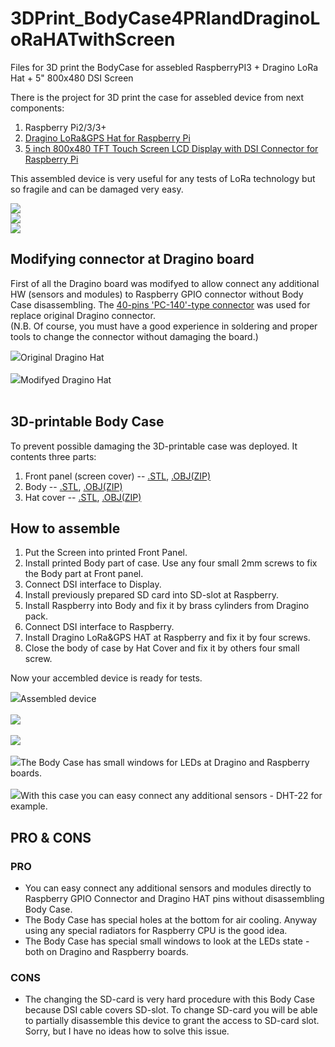 # 3DPrint_BodyCase4PRIandDraginoLoRaHATwithScreen
Files for 3D print the BodyCase for assebled RaspberryPI3 + Dragino LoRa Hat + 5" 800x480 DSI Screen

<p>There is the project for 3D print the case for assebled device from next components:</p>
<ol><li>Raspberry Pi2/3/3+</li>
<li><a href="http://www.dragino.com/products/lora/item/106-lora-gps-hat.html">Dragino LoRa&GPS Hat for Raspberry Pi</a></li>
<li><a href="https://www.aliexpress.com/item/32954192404.html?spm=a2g0s.8937460.0.0.66932e0eVrc0Jg">5 inch 800x480 TFT Touch Screen LCD Display with DSI Connector for Raspberry Pi</a></li></ol>

<p>This assembled device is very useful for any tests of LoRa technology but so fragile and can be damaged very easy.</p>
<p>
<img src="./IMAG1845.jpg"></img></br>
<img src="./IMAG1844.jpg"></img></br>
<img src="./IMAG1846.jpg"></img></br>
</p>
<h2>Modifying connector at Dragino board</h2>
<p>First of all the Dragino board was modifyed to allow connect any additional HW (sensors and modules) to Raspberry GPIO connector without Body Case disassembling. The <a href="https://www.aliexpress.com/item/32898319378.html?spm=a2g0s.9042311.0.0.6f554c4du8pb8R">40-pins 'PC-140'-type connector</a> was used for replace original Dragino connector.</br>(N.B. Of course, you must have a good experience in soldering and proper tools to change the connector without damaging the board.)</p><p>
<img src="./IMAG1928.jpg">Original Dragino Hat</img></br></br>
<img src="./IMAG1929.jpg">Modifyed Dragino Hat</img></br></br>
</p>
<h2>3D-printable Body Case</h2>
<p>To prevent possible damaging the 3D-printable case was deployed.  It contents three parts:</p>
<ol>
<li>Front panel (screen cover) -- <a href="RPi3wScreen-FrontPanel.stl">.STL</a>, <a href="RPi3wScreen-FrontPanel.zip">.OBJ(ZIP)</a></li>
<li>Body -- <a href="./PRi3wScreen-Body.stl">.STL</a>, <a href="./PRi3wScreen-Body.zip">.OBJ(ZIP)</a></li>
<li>Hat cover -- <a href="./PRi3wScreen-Hat2.stl">.STL</a>, <a href="PRi3wScreen-Hat2.zip">.OBJ(ZIP)</a></li></ol>

<h2>How to assemble</h2><ol>
  <li>Put the Screen into printed Front Panel.</li>
  <li>Install printed Body part of case. Use any four small 2mm screws to fix the Body part at Front panel.</li>
  <li>Connect DSI interface to Display.</li>
  <li>Install previously prepared SD card into SD-slot at Raspberry.</li>
  <li>Install Raspberry into Body and fix it by brass cylinders from Dragino pack.</li>
  <li>Connect DSI interface to Raspberry.</li>
  <li>Install Dragino LoRa&GPS HAT at Raspberry and fix it by four screws.</li>
  <li>Close the body of case by Hat Cover and fix it by others four small screw.</li></ol>
<p>Now your accembled device is ready for tests.</p>
<p>
<img src="./IMAG1930.jpg">Assembled device</img></br></br>
<img src="./IMAG1931.jpg"></img></br></br>
<img src="./IMAG1932.jpg"></img></br></br>
<img src="./IMAG1934.jpg">The Body Case has small windows for LEDs at Dragino and Raspberry boards.</img></br></br>
<img src="./IMAG1937.jpg">With this case you can easy connect any additional sensors - DHT-22 for example.</img></p>
<h2>PRO & CONS</h2>
<h3>PRO</h3>
<ul>
  <li>You can easy connect any additional sensors and modules directly to Raspberry GPIO Connector and Dragino HAT pins without disassembling Body Case.</li>
  <li>The Body Case has special holes at the bottom for air cooling. Anyway using any special radiators for Raspberry CPU is the good idea.</li>
  <li>The Body Case has special small windows to look at the LEDs state - both on Dragino and Raspberry boards.</li>
</ul>
<h3>CONS</h3><ul>
  <li>The changing the SD-card is very hard procedure with this Body Case because DSI cable covers SD-slot. To change SD-card you will be able to partially disassemble this device to grant the access to SD-card slot. Sorry, but I have no ideas how to solve this issue.</li></ul>
